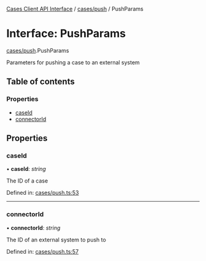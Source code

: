 [Cases Client API Interface](../cases_client_api.md) / [cases/push](../modules/cases_push.md) / PushParams

# Interface: PushParams

[cases/push](../modules/cases_push.md).PushParams

Parameters for pushing a case to an external system

## Table of contents

### Properties

- [caseId](cases_push.pushparams.md#caseid)
- [connectorId](cases_push.pushparams.md#connectorid)

## Properties

### caseId

• **caseId**: *string*

The ID of a case

Defined in: [cases/push.ts:53](https://github.com/jonathan-buttner/kibana/blob/085f89ff3ca/x-pack/plugins/cases/server/client/cases/push.ts#L53)

___

### connectorId

• **connectorId**: *string*

The ID of an external system to push to

Defined in: [cases/push.ts:57](https://github.com/jonathan-buttner/kibana/blob/085f89ff3ca/x-pack/plugins/cases/server/client/cases/push.ts#L57)
